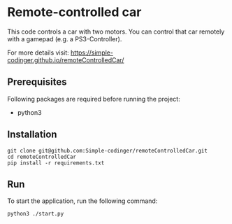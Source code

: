 # Remote-controlled car

This code controls a car with two motors. You can control that car remotely with a gamepad (e.g. a PS3-Controller).


For more details visit: https://simple-codinger.github.io/remoteControlledCar/

## Prerequisites

Following packages are required before running the project:

* python3

## Installation

````
git clone git@github.com:Simple-codinger/remoteControlledCar.git
cd remoteControlledCar
pip install -r requirements.txt
````

## Run

To start the application, run the following command:
````
python3 ./start.py
````   